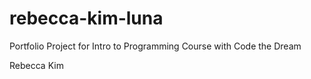 # rebecca-kim-luna
Portfolio Project for Intro to Programming Course with Code the Dream

Rebecca Kim